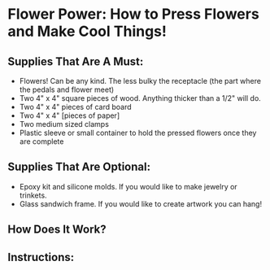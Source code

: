 # Flower Power: How to Press Flowers and Make Cool Things!

## Supplies That Are A Must:

- Flowers! Can be any kind. The less bulky the receptacle (the part where the pedals and flower meet)
- Two 4" x 4" square pieces of wood. Anything thicker than a 1/2" will do.
- Two 4" x 4" pieces of card board 
- Two 4" x 4" [pieces of paper]
- Two medium sized clamps
- Plastic sleeve or small container to hold the pressed flowers once they are complete

## Supplies That Are Optional:

- Epoxy kit and silicone molds. If you would like to make jewelry or trinkets.
- Glass sandwich frame. If you would like to create artwork you can hang!

## How Does It Work?
## Instructions: